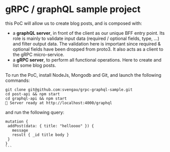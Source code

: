 # gRPC / graphQL sample project

this PoC will allow us to create blog posts, and is composed with:

- a **graphQL server**, in front of the client as our unique BFF entry point. Its role is mainly to validate input data (required / optional fields, type, …) and filter output data. The validation here is important since required & optional fields have been dropped from proto3. It also acts as a client to the gRPC micro-service.
- a **gRPC server**, to perform all functional operations. Here to create and list some blog posts.

To run the PoC, install NodeJs, Mongodb and Git, and launch the following commands:

```
git clone git@github.com:svengau/grpc-graphql-sample.git
cd post-api && npm start
cd graphql-api && npm start
🚀 Server ready at http://localhost:4000/graphql
```

and run the following query:

````
mutation {
 addPost(data: { title: "helloooo" }) {
   message
   result { _id title body }
 }
}
```
````
